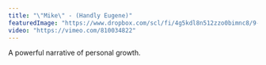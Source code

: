 ```yaml
---
title: "\"Mike\" - (Handly Eugene)"
featuredImage: "https://www.dropbox.com/scl/fi/4g5kdl8n512zzo0bimnc8/9-_Mike_-Handly-Eugene.jpg?rlkey=kp8s25r4d85u5c9iffoqpc4nz&dl=0"
video: "https://vimeo.com/810034822"
---
```

A powerful narrative of personal growth.
